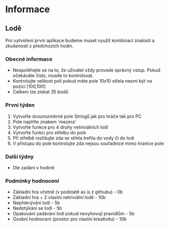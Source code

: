 # Informace
## Lodě
Pro vytvoření první aplikace budeme muset využít kombinací znalostí a zkušeností z předchozích hodin.

### Obecné informace
* Nespoléhejte se na to, že uživatel vždy provede správný vstup. Pokud očekáváte číslo, musíte to kontrolovat.
* Kontrolujte velikost polí pokud máte pole 10x10 střela nesmí být na pozici [100,100]
* Celkem lze získat 35 bodů


### První týden
1. Vytvořte dvourozměrné pole Stringů jak pro hráče tak pro PC
2. Pole naplňte znakem 'mezera'
3. Vytvořte funkce pro 4 druhy netriviálních lodí
4. Vytvořte funkci pro střelbu do pole
5. Při střelbě rozlišujte zda se střela trefila do vody či do lodi
6. V přístupu do pole kontrolujte zda nejsou souřadnice mimo hranice pole

### Další týdny
* Dle zadání v hodině
 
### Podmínky hodnocení
* Základní hra včetně (v podstatě as is z githubu) - 0b
* Základní hra + 2 vlastní netriviální lodě - 10b
* Nepřekrývání lodí - 5b
* Nedotýkání se lodí - 5b
* Opakování zadávání lodí pokud nevyhovují pravidlům - 5b
* Osobní hodnocení (prostor pro vlastní kreativitu) - 10b
